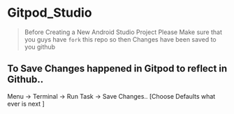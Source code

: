 # Gitpod_Studio

> Before Creating a New Android Studio Project Please Make sure that you guys have `fork` this repo so then Changes have been saved 
> to you github

## To Save Changes happened in Gitpod to reflect in Github..


Menu -> Terminal -> Run Task -> Save Changes.. [Choose Defaults what ever is next ]

